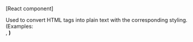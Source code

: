 [React component]

Used to convert HTML tags into plain text with the corresponding styling.
(Examples: <br />, <strong />)
